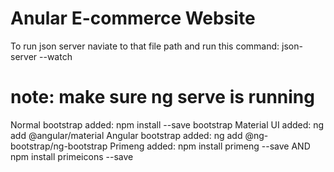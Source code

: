 # Anular E-commerce Website

To run json server naviate to that file path and run this command: json-server --watch <filename>
# note: make sure ng serve is running

Normal bootstrap added: npm install --save bootstrap
Material UI added: ng add @angular/material
Angular bootstrap added: ng add @ng-bootstrap/ng-bootstrap
Primeng added: npm install primeng --save AND npm install primeicons --save
